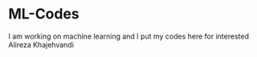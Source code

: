 # ML-Codes
I am working on machine learning and I put my codes here for interested
Alireza Khajehvandi
